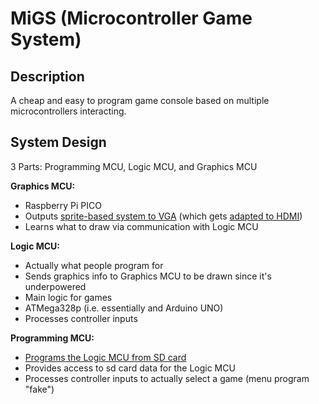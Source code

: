 # MiGS (Microcontroller Game System)

## Description

A cheap and easy to program game console based on multiple microcontrollers interacting.

## System Design

3 Parts: Programming MCU, Logic MCU, and Graphics MCU

__Graphics MCU:__
- Raspberry Pi PICO
- Outputs [sprite-based system to VGA](https://www.youtube.com/watch?v=RmPWcsvGSyk) (which gets [adapted to HDMI](https://www.amazon.com/Monitor-Connector-VENTION-Adapter-Computer/dp/B08GZ159FJ/ref=sr_1_6?crid=1TODLD3WMDJ1C&keywords=vga+to+hdmi&qid=1645044383&sprefix=vga+to+hdm%2Caps%2C127&sr=8-6))
- Learns what to draw via communication with Logic MCU

__Logic MCU:__
- Actually what people program for
- Sends graphics info to Graphics MCU to be drawn since it's underpowered
- Main logic for games
- ATMega328p (i.e. essentially and Arduino UNO)
- Processes controller inputs

__Programming MCU:__
- [Programs the Logic MCU from SD card](https://baldwisdom.com/bootdrive/)
- Provides access to sd card data for the Logic MCU
- Processes controller inputs to actually select a game (menu program "fake")